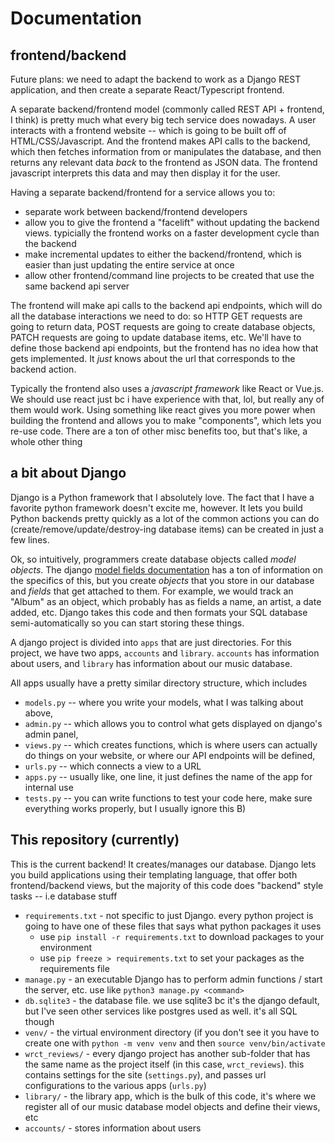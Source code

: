 # Documentation

## frontend/backend
Future plans: we need to adapt the backend to work as a Django REST application, and then create a separate React/Typescript frontend.

A separate backend/frontend model (commonly called REST API + frontend, I think) is pretty much what every big tech service does nowadays. A user interacts with a frontend website -- which is going to be built off of HTML/CSS/Javascript. And the frontend makes API calls to the backend, which then fetches information from or manipulates the database, and then returns any relevant data *back* to the frontend as JSON data. The frontend javascript interprets this data and may then display it for the user.

Having a separate backend/frontend for a service allows you to:
* separate work between backend/frontend developers
* allow you to give the frontend a "facelift" without updating the backend views. typicially the frontend works on a faster development cycle than the backend
* make incremental updates to either the backend/frontend, which is easier than just updating the entire service at once
* allow other frontend/command line projects to be created that use the same backend api server

The frontend will make api calls to the backend api endpoints, which will do all the database interactions we need to do: so HTTP GET requests are going to return data, POST requests are going to create database objects, PATCH requests are going to update database items, etc. We'll have to define those backend api endpoints, but the frontend has no idea how that gets implemented. It *just* knows about the url that corresponds to the backend action.

Typically the frontend also uses a *javascript framework* like React or Vue.js. We should use react just bc i have experience with that, lol, but really any of them would work. Using something like react gives you more power when building the frontend and allows you to make "components", which lets you re-use code. There are a ton of other misc benefits too, but that's like, a whole other thing

## a bit about Django
Django is a Python framework that I absolutely love. The fact that I have a favorite python framework doesn't excite me, however. It lets you build Python backends pretty quickly as a lot of the common actions you can do (create/remove/update/destroy-ing database items) can be created in just a few lines.

Ok, so intuitively, programmers create database objects called *model objects*. The django [model fields documentation](https://docs.djangoproject.com/en/5.0/ref/models/fields/) has a ton of information on the specifics of this, but you create *objects* that you store in our database and *fields* that get attached to them. For example, we would track an "Album" as an object, which probably has as fields a name, an artist, a date added, etc. Django takes this code and then formats your SQL database semi-automatically so you can start storing these things.

A django project is divided into `apps` that are just directories. For this project, we have two apps, `accounts` and `library`. `accounts` has information about users, and `library` has information about our music database.

All apps usually have a pretty similar directory structure, which includes
* `models.py` -- where you write your models, what I was talking about above,
* `admin.py` -- which allows you to control what gets displayed on django's admin panel,
* `views.py` -- which creates functions, which is where users can actually do things on your website, or where our API endpoints will be defined,
* `urls.py` -- which connects a view to a URL
* `apps.py` -- usually like, one line, it just defines the name of the app for internal use
* `tests.py` -- you can write functions to test your code here, make sure everything works properly, but I usually ignore this B)

## This repository (currently)
This is the current backend! It creates/manages our database. Django lets you build applications using their templating language, that offer both frontend/backend views, but the majority of this code does "backend" style tasks -- i.e database stuff

* `requirements.txt` - not specific to just Django. every python project is going to have one of these files that says what python packages it uses
    * use `pip install -r requirements.txt` to download packages to your environment
    * use `pip freeze > requirements.txt` to set your packages as the requirements file
* `manage.py` - an executable Django has to perform admin functions / start the server, etc. use like `python3 manage.py <command>`
* `db.sqlite3` - the database file. we use sqlite3 bc it's the django default, but I've seen other services like postgres used as well. it's all SQL though
* `venv/` - the virtual environment directory (if you don't see it you have to create one with `python -m venv venv` and then `source venv/bin/activate`
* `wrct_reviews/` - every django project has another sub-folder that has the same name as the project itself (in this case, `wrct_reviews`). this contains settings for the site (`settings.py`), and passes url configurations to the various apps (`urls.py`)
* `library/` - the library app, which is the bulk of this code, it's where we register all of our music database model objects and define their views, etc
* `accounts/` - stores information about users
